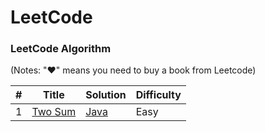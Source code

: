 LeetCode
========

### LeetCode Algorithm

(Notes: "&hearts;" means you need to buy a book from Leetcode)


| #    | Title                                    | Solution                                 | Difficulty |
| ---- | ---------------------------------------- | ---------------------------------------- | ---------- |
| 1    | [Two Sum](https://leetcode.com/problems/two-sum/description/) | [Java](./algorithms/java/twoSum/1.two-sum.java) | Easy       |

